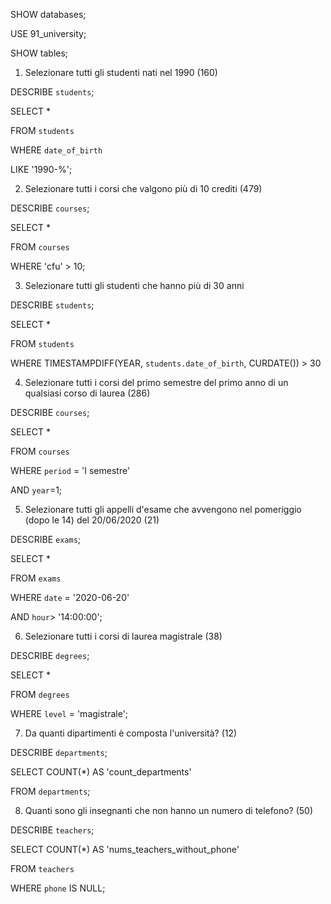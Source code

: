 SHOW databases;

USE 91_university;

SHOW tables;

1. Selezionare tutti gli studenti nati nel 1990 (160)

DESCRIBE `students`;

SELECT * 

FROM `students`

WHERE `date_of_birth` 

LIKE '1990-%';

2. Selezionare tutti i corsi che valgono più di 10 crediti (479)

DESCRIBE `courses`;

SELECT *

FROM `courses`

WHERE 'cfu' > 10;

3. Selezionare tutti gli studenti che hanno più di 30 anni

DESCRIBE `students`;

SELECT *

FROM `students`

WHERE TIMESTAMPDIFF(YEAR, `students.date_of_birth`, CURDATE()) > 30

4. Selezionare tutti i corsi del primo semestre del primo anno di un qualsiasi corso di laurea (286)

DESCRIBE `courses`;

SELECT *

FROM `courses`

WHERE `period` = 'I semestre'

  AND `year`=1;

5. Selezionare tutti gli appelli d'esame che avvengono nel pomeriggio (dopo le 14) del 20/06/2020 (21)

DESCRIBE `exams`;

SELECT *

FROM `exams`

WHERE `date` = '2020-06-20'

  AND `hour`> '14:00:00';

6. Selezionare tutti i corsi di laurea magistrale (38)

DESCRIBE `degrees`;

SELECT *

FROM `degrees`

WHERE `level` = 'magistrale';

7. Da quanti dipartimenti è composta l'università? (12)

DESCRIBE `departments`;

SELECT COUNT(*) AS 'count_departments'

FROM `departments`;

8. Quanti sono gli insegnanti che non hanno un numero di telefono? (50)

DESCRIBE `teachers`;

SELECT COUNT(*) AS 'nums_teachers_without_phone'

FROM `teachers`

WHERE `phone` IS NULL;